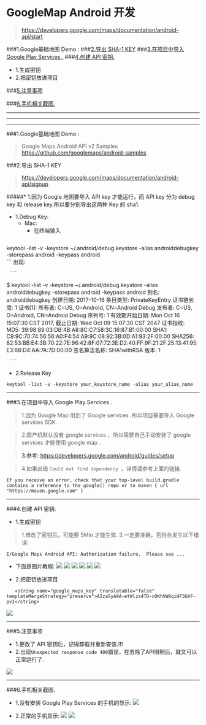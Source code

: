 # GoogleMap Android 开发
>https://developers.google.com/maps/documentation/android-api/start

###1.Google基础地图 Demo : 
###[2.导出 SHA-1 KEY](#generate_key)
###[3.在项目中导入 Google Play Services .](#input_play_services)
###[4.创建 API 密钥.](#generate_api_key)
* 1.生成密钥
* 2.把密钥放进项目

###[5.注意事项](#attention_items)

###[6.手机相关截图.](#phone_screenShot)
***
***
***

###1.Google基础地图 Demo : 
>Google Maps Android API v2 Samples
>https://github.com/googlemaps/android-samples

###2.导出 SHA-1 KEY<a name="generate_key"/>

>https://developers.google.com/maps/documentation/android-api/signup

#####* 1.因为 Google 地图要导入 API key 才能运行，而 API key 分为 debug key 和 release key.所以要分别导出这两种 Key 的 sha1.

 * 1.Debug Key:
   * Mac:
     * 在终端输入
     ```
keytool -list -v -keystore ~/.android/debug.keystore -alias androiddebugkey -storepass android -keypass android     
     ```
     出现:
     
     ```
$ keytool -list -v -keystore ~/.android/debug.keystore -alias androiddebugkey -storepass android -keypass android
别名: androiddebugkey
创建日期: 2017-10-16
条目类型: PrivateKeyEntry
证书链长度: 1
证书[1]:
所有者: C=US, O=Android, CN=Android Debug
发布者: C=US, O=Android, CN=Android Debug
序列号: 1
有效期开始日期: Mon Oct 16 15:07:30 CST 2017, 截止日期: Wed Oct 09 15:07:30 CST 2047
证书指纹:
	 MD5: 39:98:89:03:DB:4B:A8:8C:C7:58:3C:16:87:B1:00:00
	 SHA1: C9:9C:70:74:56:56:A0:F4:54:A9:9C:08:92:3B:0D:A1:93:2F:00:00
	 SHA256: 82:53:BB:E4:3B:70:22:7E:96:42:8F:07:72:3E:D2:40:FF:9F:21:2F:25:13:41:95:E3:68:D4:AA:7A:7D:00:00
	 签名算法名称: SHA1withRSA
	 版本: 1

     ```
* 2.Release Key
```
keytool -list -v -keystore your_keystore_name -alias your_alias_name
```

***
###3.在项目中导入 Google Play Services .<a name="input_play_services"/>
>1.因为 Google Map 用到了 Google services .所以项目需要导入 Google services SDK.

>2.国产机默认没有 google services ，所以需要自己手动安装了 google services 才能使用 google map .

>3.参考: https://developers.google.com/android/guides/setup

>4.如果出错 ```Could not find dependency ```，详情请参考上面的链接.
```
If you receive an error, check that your top-level build.gradle contains a reference to the google() repo or to maven { url "https://maven.google.com" }
```
***

###4.创建 API 密钥.<a name="generate_api_key"/>
* 1.生成密钥
>1.修改了密钥后，可能要 5Min 才能生效.
>3.一定要准确，否则会发生以下错误:

```
E/Google Maps Android API: Authorization failure.  Please see ...
```

* 下面是图片教程:
![](/assets/Snip20171122_1.png)
![](/assets/Snip20171122_2.png)
![](/assets/Snip20171122_4.png)
![](/assets/Snip20171122_5.png)
![](/assets/Snip20171122_7.png)
![](/assets/Snip20171122_8.png)

* 2.把密钥放进项目

```
   <string name="google_maps_key" translatable="false" templateMergeStrategy="preserve">AIzaSyA9A-etWlzs4TD-cOKhVW8qiHF3GXF-pvI</string>

```
![](/assets/Snip20171122_10.png)


***

###5.注意事项<a name="attention_items"/>
* 1.更改了 API 密钥后，记得卸载并重新安装.!!!
* 2.出现```Unexpected response code 400```错误，在去除了API限制后，就又可以正常运行了.

![](/assets/Snip20171122_11.png)
***

###6.手机相关截图.<a name="phone_screenShot"/>
* 1.没有安装 Google Play Services 的手机的显示:
![](/assets/WechatIMG116.jpeg)

* 2.正常的手机显示:
![](/assets/WechatIMG117.png)
![](/assets/WechatIMG118.jpeg)





